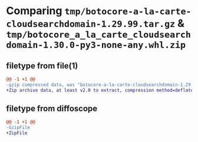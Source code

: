 # Comparing `tmp/botocore-a-la-carte-cloudsearchdomain-1.29.99.tar.gz` & `tmp/botocore_a_la_carte_cloudsearchdomain-1.30.0-py3-none-any.whl.zip`

## filetype from file(1)

```diff
@@ -1 +1 @@
-gzip compressed data, was "botocore-a-la-carte-cloudsearchdomain-1.29.99.tar", last modified: Sat Mar 25 01:22:21 2023, max compression
+Zip archive data, at least v2.0 to extract, compression method=deflate
```

## filetype from diffoscope

```diff
@@ -1 +1 @@
-GzipFile
+ZipFile
```

